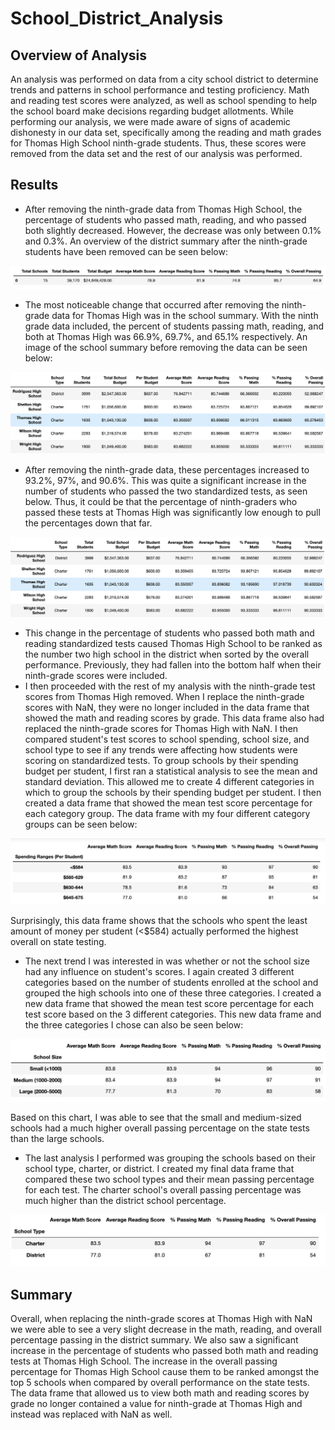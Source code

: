 # School_District_Analysis
## Overview of Analysis
An analysis was performed on data from a city school district to determine trends and patterns in school performance and testing proficiency. Math and reading test scores were analyzed, as well as school spending to help the school board make decisions regarding budget allotments. While performing our analysis, we were made aware of signs of academic dishonesty in our data set, specifically among the reading and math grades for Thomas High School ninth-grade students. Thus, these scores were removed from the data set and the rest of our analysis was performed.
	
## Results
- After removing the ninth-grade data from Thomas High School, the percentage of students who passed math, reading, and who passed both slightly decreased. However, the decrease was only between 0.1% and 0.3%. An overview of the district summary after the ninth-grade students have been removed can be seen below:

![This is an image](https://github.com/dsilvaggio/School_District_Analysis/blob/main/Resources/Updated_District_Summary.png) 

- The most noticeable change that occurred after removing the ninth-grade data for Thomas High was in the school summary. With the ninth grade data included, the percent of students passing math, reading, and both at Thomas High was 66.9%, 69.7%, and 65.1% respectively. An image of the school summary before removing the data can be seen below:

![This is an image](https://github.com/dsilvaggio/School_District_Analysis/blob/main/Resources/THS_including_ninth.png)

- After removing the ninth-grade data, these percentages increased to 93.2%, 97%, and 90.6%. This was quite a significant increase in the number of students who passed the two standardized tests, as seen below. Thus, it could be that the percentage of ninth-graders who passed these tests at Thomas High was significantly low enough to pull the percentages down that far. 

![This is an image](https://github.com/dsilvaggio/School_District_Analysis/blob/main/Resources/THS_wo_ninth.png)

- This change in the percentage of students who passed both math and reading standardized tests caused Thomas High School to be ranked as the number two high school in the district when sorted by the overall performance. Previously, they had fallen into the bottom half when their ninth-grade scores were included. 
-   I then proceeded with the rest of my analysis with the ninth-grade test scores from Thomas High removed. When I replace the ninth-grade scores with NaN, they were no longer included in the data frame that showed the math and reading scores by grade. This data frame also had replaced the ninth-grade scores for Thomas High with NaN. I then compared student's test scores to school spending, school size, and school type to see if any trends were affecting how students were scoring on standardized tests. To group schools by their spending budget per student, I first ran a statistical analysis to see the mean and standard deviation. This allowed me to create 4 different categories in which to group the schools by their spending budget per student. I then created a data frame that showed the mean test score percentage for each category group. The data frame with my four different category groups can be seen below:
 
 ![This is an image](https://github.com/dsilvaggio/School_District_Analysis/blob/main/Resources/Scores_By_Spending.png)
 
 Surprisingly, this data frame shows that the schools who spent the least amount of money per student (<$584) actually performed the highest overall on state testing. 
- The next trend I was interested in was whether or not the school size had any influence on student's scores. I again created 3 different categories based on the number of students enrolled at the school and grouped the high schools into one of these three categories. I created a new data frame that showed the mean test score percentage for each test score based on the 3 different categories. This new data frame and the three categories I chose can also be seen below:

![This is an image](https://github.com/dsilvaggio/School_District_Analysis/blob/main/Resources/Scores_By_Size.png)

Based on this chart, I was able to see that the small and medium-sized schools had a much higher overall passing percentage on the state tests than the large schools.
- The last analysis I performed was grouping the schools based on their school type, charter, or district. I created my final data frame that compared these two school types and their mean passing percentage for each test. The charter school's overall passing percentage was much higher than the district school percentage. 

![This is an image](https://github.com/dsilvaggio/School_District_Analysis/blob/main/Resources/Scores_By_School_Type.png)

## Summary
Overall, when replacing the ninth-grade scores at Thomas High with NaN we were able to see a very slight decrease in the math, reading, and overall percentage passing in the district summary. We also saw a significant increase in the percentage of students who passed both math and reading tests at Thomas High School. The increase in the overall passing percentage for Thomas High School cause them to be ranked amongst the top 5 schools when compared by overall performance on the state tests. The data frame that allowed us to view both math and reading scores by grade no longer contained a value for ninth-grade at Thomas High and instead was replaced with NaN as well. 
